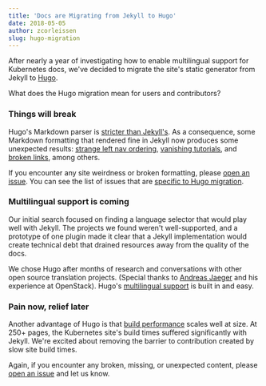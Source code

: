 ```yaml
---
title: 'Docs are Migrating from Jekyll to Hugo'
date: 2018-05-05
author: zcorleissen
slug: hugo-migration
---
```


After nearly a year of investigating how to enable multilingual support for Kubernetes docs, we've decided to migrate the site's static generator from Jekyll to [Hugo](https://gohugo.io/).

What does the Hugo migration mean for users and contributors?

### Things will break

Hugo's Markdown parser is [stricter than Jekyll's](https://gohugo.io/getting-started/configuration/#configure-blackfriday). As a consequence, some Markdown formatting that rendered fine in Jekyll now produces some unexpected results: [strange left nav ordering](https://github.com/kubernetes/website/issues/8258), [vanishing tutorials](https://github.com/kubernetes/website/issues/8247), and [broken links](https://github.com/kubernetes/website/issues/8246), among others.

If you encounter any site weirdness or broken formatting, please [open an issue](https://github.com/kubernetes/website/issues/new). You can see the list of issues that are [specific to Hugo migration](https://github.com/kubernetes/website/issues?q=is%3Aissue+is%3Aopen+Hugo+label%3A%22Needs+Docs+Review%22).

### Multilingual support is coming

Our initial search focused on finding a language selector that would play well with Jekyll. The  projects we found weren't well-supported, and a prototype of one plugin made it clear that a Jekyll implementation would create technical debt that drained resources away from the quality of the docs.

We chose Hugo after months of research and conversations with other open source translation projects. (Special thanks to [Andreas Jaeger](https://twitter.com/jaegerandi?lang=da) and his experience at OpenStack). Hugo's [multilingual support](https://gohugo.io/content-management/multilingual/) is built in and easy.

### Pain now, relief later

Another advantage of Hugo is that [build performance](https://gohugo.io/troubleshooting/build-performance/) scales well at size. At 250+ pages, the Kubernetes site's build times suffered significantly with Jekyll. We're excited about removing the barrier to contribution created by slow site build times.

Again, if you encounter any broken, missing, or unexpected content, please [open an issue](https://github.com/kubernetes/website/issues/new) and let us know.
